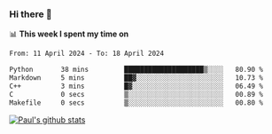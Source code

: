 ### Hi there 👋

📊 **This week I spent my time on**
<!--START_SECTION:waka-->

```txt
From: 11 April 2024 - To: 18 April 2024

Python       38 mins         ████████████████████▒░░░░   80.90 %
Markdown     5 mins          ██▓░░░░░░░░░░░░░░░░░░░░░░   10.73 %
C++          3 mins          █▓░░░░░░░░░░░░░░░░░░░░░░░   06.49 %
C            0 secs          ▒░░░░░░░░░░░░░░░░░░░░░░░░   00.89 %
Makefile     0 secs          ▒░░░░░░░░░░░░░░░░░░░░░░░░   00.80 %
```

<!--END_SECTION:waka-->


[![Paul's github stats](https://github-readme-stats.vercel.app/api?username=mickeyouyou&theme=dracula&show_icons=true)](https://github.com/anuraghazra/github-readme-stats)
